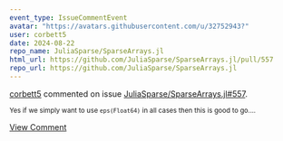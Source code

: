 ```yaml
---
event_type: IssueCommentEvent
avatar: "https://avatars.githubusercontent.com/u/32752943?"
user: corbett5
date: 2024-08-22
repo_name: JuliaSparse/SparseArrays.jl
html_url: https://github.com/JuliaSparse/SparseArrays.jl/pull/557
repo_url: https://github.com/JuliaSparse/SparseArrays.jl
---
```


<a href='https://github.com/corbett5' target='_blank'>corbett5</a> commented on issue <a href='https://github.com/JuliaSparse/SparseArrays.jl/pull/557' target='_blank'>JuliaSparse/SparseArrays.jl#557</a>.

<small>Yes if we simply want to use `eps(Float64)` in all cases then this is good to go....</small>

<a href='https://github.com/JuliaSparse/SparseArrays.jl/pull/557' target='_blank'>View Comment</a>